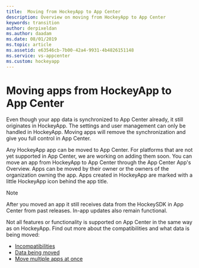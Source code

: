 ```yaml
---
title:  Moving from HockeyApp to App Center
description: Overview on moving from HockeyApp to App Center
keywords: transition
author: derpixeldan
ms.author: daadam
ms.date: 08/01/2019
ms.topic: article
ms.assetid: e63546cb-7b00-42a4-9931-4b4826151148
ms.service: vs-appcenter
ms.custom: hockeyapp
---
```


# Moving apps from HockeyApp to App Center

Even though your app data is synchronized to App Center already, it still originates in HockeyApp. The settings and user management can only be handled in HockeyApp. Moving apps will remove the synchronization and give you full control in App Center.

Any HockeyApp app can be moved to App Center. For platforms that are not yet supported in App Center, we are working on adding them soon. You can move an app from HockeyApp to App Center through the App Center App's Overview. Apps can be moved by their owner or the owners of the organization owning the app. Apps created in HockeyApp are marked with a little HockeyApp icon behind the app title.

> [!NOTE]
> After you moved an app it still receives data from the HockeySDK in App Center from past releases. In-app updates also remain functional.

Not all features or functionality is supported on App Center in the same way as on HockeyApp. Find out more about the compatibilities and what data is being moved:

* [Incompatibilities](incompatibilities.md)
* [Data being moved](data.md)
* [Move multiple apps at once](bulk.md)